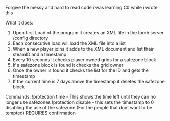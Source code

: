 Forgive the messy and hard to read code i was learning C# while i wrote this

What it does:
1. Upon first Load of the program it creates an XML file in the torch server /config directory
2. Each consecutive load will load the XML file into a list
3. When a new player joins it adds to the XML document and list their steamID and a timestamp
4. Every 10 seconds it checks player owned grids for a safezone block
5. If a safezone block is found it checks the grid owner
6. Once the owner is found it checks the list for the ID and gets the timestamp
7. If the current time is 7 days above the timestamp it deletes the safezone block

Commands:
!protection time - This shows the time left until they can no longer use safezones
!protection disable - this sets the timestamp to 0 disabling the use of the safezone (For the people that dont want to be tempted) REQUIRES confirmation
